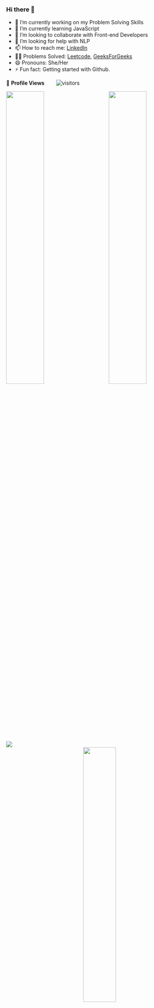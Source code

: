 ### Hi there 👋

- 🔭 I’m currently working on my Problem Solving Skills
- 🌱 I’m currently learning JavaScript
- 👯 I’m looking to collaborate with Front-end Developers
- 🤔 I’m looking for help with NLP
- 📫 How to reach me: [LinkedIn](https://www.linkedin.com/in/praniti-parmar/)
- 👨‍💻 Problems Solved: [Leetcode](https://leetcode.com/ppraniti/), [GeeksForGeeks](https://auth.geeksforgeeks.org/user/ppraniti526/profile)
- 😄 Pronouns: She/Her
- ⚡ Fun fact: Getting started with Github.

🌱 **Profile Views**&nbsp;&nbsp;&nbsp;&nbsp;&nbsp;&nbsp;&nbsp;
![visitors](https://profile-counter.glitch.me/praniti111/count.svg?align=center)

<img  src="https://github-readme-stats.vercel.app/api?username=praniti111&show_icons=true&hide_border=true&theme=tokyonight" width="45%" align="right" >

<img  src="https://github-readme-streak-stats.herokuapp.com/?user=praniti111&hide_border=true&theme=tokyonight" width="45%" >
<br />

<img src="https://activity-graph.herokuapp.com/graph?username=praniti111&bg_color=1F222E&color=F8D866&line=F85D7F&point=FFFFFF&hide_border=false" />

<div align="center">

  <img src="https://github-readme-stats.vercel.app/api/top-langs/?username=praniti111&show_icons=true&theme=radical" width="42%" >
</div>

<br/>

